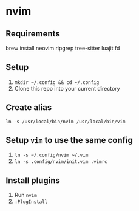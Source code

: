 # nvim

## Requirements
brew install neovim ripgrep tree-sitter luajit fd

## Setup
1. `mkdir ~/.config && cd ~/.config`
2. Clone this repo into your current directory

## Create alias
`ln -s /usr/local/bin/nvim /usr/local/bin/vim`

## Setup `vim` to use the same config
1. `ln -s ~/.config/nvim ~/.vim`
2. `ln -s .config/nvim/init.vim .vimrc`

## Install plugins
1. Run `nvim`
2. `:PlugInstall`
